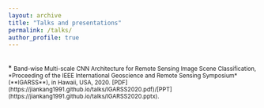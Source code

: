 ```yaml
---
layout: archive
title: "Talks and presentations"
permalink: /talks/
author_profile: true
---
```

<style>
.page__content p {
    margin: 0 0 0em;
}
p{
    /*margin: 0;*/
    /*padding: -30;*/
    /*line-height: 15px;*/
}
/* a{
	color:#7c1313;
} */
ul{
    /*margin: 0;*/
    /*padding: -30;*/
    line-height: 15px;
    margin-block-start: 0em;
    margin-block-end: 0em;
}
ul li, ol li {
    margin-bottom: 0.em;
}
h1, h2, h3, h4, h5, h6 {
	padding-bottom: 0.2em;
	margin: 1em 0 0.5em;
	border-bottom: 2px solid #f2f3f3;
}
</style>

<!-- {% if site.talkmap_link == true %}

<p style="text-decoration:underline;"><a href="/talkmap.html">See a map of all the places I've given a talk!</a></p>

{% endif %}

{% for post in site.talks reversed %}
  {% include archive-single-talk.html %}
{% endfor %} -->

<br>
* <small>Band-wise Multi-scale CNN Architecture for Remote Sensing Image Scene Classification, *Proceeding of the IEEE International Geoscience and Remote Sensing Symposium* (**IGARSS**), in Hawaii, USA, 2020. [PDF](https://jiankang1991.github.io/talks/IGARSS2020.pdf)/[PPT](https://jiankang1991.github.io/talks/IGARSS2020.pptx). </small>
